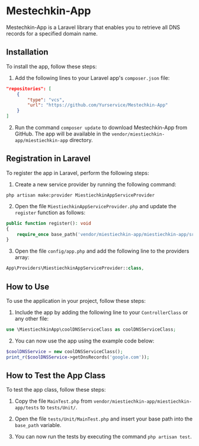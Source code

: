 # Mestechkin-App

Mestechkin-App is a Laravel library that enables you to retrieve all DNS records for a specified domain name.

## Installation

To install the app, follow these steps:

1. Add the following lines to your Laravel app's `composer.json` file:

```json
"repositories": [
    {
        "type": "vcs",
        "url": "https://github.com/Yurservice/Mestechkin-App"
    }
]
```

2. Run the command `composer update` to download Mestechkin-App from GitHub. The app will be available in the `vendor/miestiechkin-app/miestiechkin-app` directory.

## Registration in Laravel

To register the app in Laravel, perform the following steps:

1. Create a new service provider by running the following command:

```
php artisan make:provider MiestiechkinAppServiceProvider
```

2. Open the file `MiestiechkinAppServiceProvider.php` and update the `register` function as follows:

```php
public function register(): void
{
    require_once base_path('vendor/miestiechkin-app/miestiechkin-app/src/coolDNSServiceClass.php');
}
```

3. Open the file `config/app.php` and add the following line to the providers array:

```php
App\Providers\MiestiechkinAppServiceProvider::class,
```

## How to Use

To use the application in your project, follow these steps:

1. Include the app by adding the following line to your `ControllerClass` or any other file:

```php
use \MiestiechkinApp\coolDNSServiceClass as coolDNSServiceClass;
```

2. You can now use the app using the example code below:

```php
$coolDNSService = new coolDNSServiceClass();
print_r($coolDNSService->getDnsRecords('google.com'));
```

## How to Test the App Class

To test the app class, follow these steps:

1. Copy the file `MainTest.php` from `vendor/miestiechkin-app/miestiechkin-app/tests` to `tests/Unit/`.

2. Open the file `tests/Unit/MainTest.php` and insert your base path into the `base_path` variable.

3. You can now run the tests by executing the command `php artisan test`.